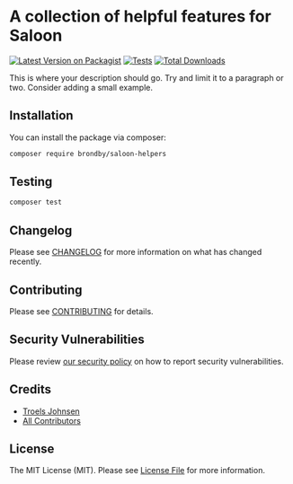 # A collection of helpful features for Saloon

[![Latest Version on Packagist](https://img.shields.io/packagist/v/brondby-if/saloon-helpers.svg?style=flat-square)](https://packagist.org/packages/brondby-if/saloon-helpers)
[![Tests](https://img.shields.io/github/actions/workflow/status/brondby-if/saloon-helpers/run-tests.yml?branch=main&label=tests&style=flat-square)](https://github.com/brondby-if/saloon-helpers/actions/workflows/run-tests.yml)
[![Total Downloads](https://img.shields.io/packagist/dt/brondby-if/saloon-helpers.svg?style=flat-square)](https://packagist.org/packages/brondby-if/saloon-helpers)

This is where your description should go. Try and limit it to a paragraph or two. Consider adding a small example.

## Installation

You can install the package via composer:

```bash
composer require brondby/saloon-helpers
```

## Testing

```bash
composer test
```

## Changelog

Please see [CHANGELOG](CHANGELOG.md) for more information on what has changed recently.

## Contributing

Please see [CONTRIBUTING](https://github.com/spatie/.github/blob/main/CONTRIBUTING.md) for details.

## Security Vulnerabilities

Please review [our security policy](../../security/policy) on how to report security vulnerabilities.

## Credits

- [Troels Johnsen](https://github.com/carnevalle)
- [All Contributors](../../contributors)

## License

The MIT License (MIT). Please see [License File](LICENSE.md) for more information.
